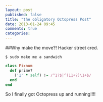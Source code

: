 ```yaml
---
layout: post
published: false
title: "the obligatory Octopress Post"
date: 2013-01-24 09:45
comments: true
categories: 
---
```


##Why make the move?!
Hacker street cred.

```
$ sudo make me a sandwich
```
``` ruby Discover if a number is prime http://www.noulakaz.net/weblog/2007/03/18/a-regular-expression-to-check-for-prime-numbers/ Source Article
class Fixnum
  def prime?
    ('1' * self) !~ /^1?$|^(11+?)\1+$/
  end
end
```


So I finally got Octopress up and running!!!!
